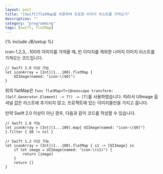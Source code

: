 ```yaml
---
layout: post
title: "[Swift]flatMap을 이용하여 유효한 이미지 리스트를 가져오기"
description: ""
category: "programming"
tags: [swift, flatMap]
---
```

{% include JB/setup %}

icon-1,2,3,...100의 이미지를 가져올 때, 빈 이미지를 제외한 나머지 이미지 리스트를 가져오는 코드입니다.

	// Swift 2.0 이상 가능
	let iconArray = [Int](1...100).flatMap {
		UIImage(named: "icon-\($0)")
	}

위의 flatMap은 `func flatMap<T>(@noescape transform: (Self.Generator.Element) -> T?) -> [T]`를 사용하였습니다. 따라서 UIImage 옵셔널 값은 리스트에 추가되지 않고, 프로젝트에 있는 이미지들만을 가지고 옵니다.

만약 Swift 2.0 이상이 아닌 경우, 다음과 같이 코드를 작성할 수 있습니다.
	
	// Swift 1.0 가능
	let iconArray = [Int](1...100).map{ UIImage(named: "icon-\($0)") }.filter { $0 != nil }

	// Swift 1.2 이상 가능
	let iconArray = [Int](1...100).flatMap { s1 -> [UIImage] in
		if let image = UIImage(named: "icon-\(s1)") {
			return [image]
		}
		return []
	}
